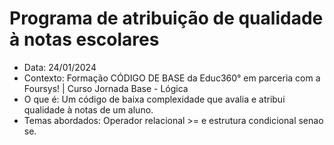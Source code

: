 # Programa de atribuição de qualidade à notas escolares

- Data: 24/01/2024
- Contexto: Formação CÓDIGO DE BASE da Educ360° em parceria com a Foursys! | Curso Jornada Base - Lógica
- O que é: Um código de baixa complexidade que avalia e atribui qualidade à notas de um aluno.
- Temas abordados: Operador relacional >= e estrutura condicional senao se.
